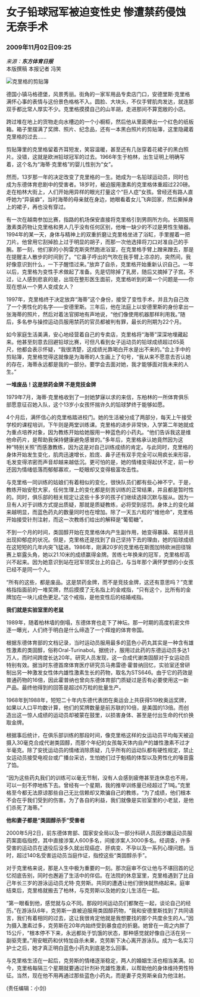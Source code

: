 # 女子铅球冠军被迫变性史 惨遭禁药侵蚀无奈手术

### 2009年11月02日09:25 
_来源：**东方体育日报**_  
本版撰稿 本报记者 冯笑

![克里格的剪贴簿](https://photocdn.sohu.com/20070629/Img250835562.gif)

德国小镇马格德堡，风景秀丽。街角的一家军用品专卖店门口，安德里斯·克里格满怀心事的表情与这份景色格格不入。圆脸、大块头，不仅手臂肌肉发达，就连那双手都比常人厚实不少。克里格摸摸自己的山羊胡，走进那间不算宽敞的小店。

跨过堆在地上的货物走向水槽边的一个小橱柜，然后他从里面捧出一个红色的纸板箱。箱子里摆满了奖牌、照片、纪念品，还有一本黑白照片的剪贴簿，这里隐藏着克里格的过去……

剪贴簿里的克里格留着齐耳短发，笑容温暖，甚至还有几张穿着花裙子的黑白照片。没错，这就是欧洲铅球冠军的过去。1966年生于柏林，出生证明上明确写着，这个名为“海蒂·克里格”的婴儿性别为“女”。

然而，13岁那一年的决定改变了克里格的一生。她成为一名铅球运动员，同时也成为东德体育悲剧中的受害者。18岁时，被迫服用激素的克里格体重超过220磅。走在柏林大街上，人们开始用异样的眼光打量这个“巨人症”女孩。曾经还有路人直呼她为“异装癖”，当时海蒂的母亲就在身边，她眼看着女儿飞奔回家，然后撕掉身上的裙子，再也没有穿过。

有一次在越南参加比赛，指路的机场保安直接将克里格引到男厕所方向。长期服用激素类药物让克里格和男人几乎没有任何区别，他唯一缺少的不过是男性生殖器。1994年的某一天，身体与精神上的双重折磨让克里格坐进了浴缸，手里握着一把刀片。他曾用它刮掉脸上过于明显的胡子，而那一次他选择将刀口对准自己的手腕。那一刻，他们家的小狗雷克斯突然跑进浴室，在克里格手臂上蹭来蹭去，那是在提醒主人散步的时间到了。“它鼻子呼出的气吹在我手臂上凉凉的，突然间，我好像意识到什么，一下子醒悟过来。”放弃了自杀，克里格开始重新认识自己。一年以后，克里格为变性手术做起了准备。先是切除掉了乳房，随后又摘掉了子宫。不过，让人感到悲哀的是，出现在整形医生面前，克里格听到的第一个问题是——你现在想从一个男人变成女人？

1997年，克里格终于决定放弃“海蒂”这个身份，接受了变性手术，并且为自己改了一个男性化的名字——安德里斯。三年后，他在法庭上以安德里斯的身份拿出一张海蒂的照片，然后对着法官掷地有声地说，“他们像使用机器那样利用我。”随后，多名参与操控运动员服用禁药的官员都被判有罪，最长的刑期为22个月。

如今家庭生活美满，安心地经营着自己的专卖店，克里格将“海蒂”深深地埋藏起来。他甚至刻意去回避铅球比赛，可但凡看到女子运动员的铅球成绩超过65英尺，他都会表示怀疑，“我很清楚，这成绩光靠喝白开水是出不来的。”合上手中的剪贴簿，克里格觉得这就像是为海蒂的人生画上了句号，“我从来不愿意去否认她的存在，海蒂永远都是我的一部分。要学会去面对她，我才能够面对我未来的人生。”

**一堆废品！这是禁药金牌 不是竞技金牌**

1979年7月，海蒂·克里格收到了一封她梦寐以求的来信，东柏林的一所体育俱乐部愿意征召她入队，这个13岁小女孩怀揣许久的铅球梦终于能够如愿。

4个月后，满怀信心的克里格踏进校门。她的生活被分成了两部分，每天上午接受学校的课程培训，下午则是两堂训练课。克里格的进步非常快，入学第二年她就成为重点培养对象，因为教练开始给她服用一种蓝色的小药丸。“他们告诉我这是维他命药片，是帮助我保持健康避免感冒的。”多年后，克里格承认她竟然因为这种“特别关照”而感激教练，因为这是对自己训练成绩的肯定。与此同时，克里格的身体开始发生变化，肌肉迅速增长，脸庞、鼻子还有双手完全可以用疯长来形容，毛发变得浓密而声音却越来越低沉。更可怕的是，她的情绪变得起伏不定，前一秒还因为情绪低落而郁郁寡欢，一眨眼却又变得极富攻击性。

与克里格一同训练的姑娘们有着相似的变化，很快队员们都有些心神不宁。于是，教练开始安慰大家，任何生理上的变化都是刻苦训练的正常结果，并且都是暂时性的。同时，俱乐部的相关规定让这些十多岁的孩子们继续选择沉默与服从。因为一旦有人对于训练方式提出质疑，那就是质疑教练，必将受到惩罚。身体上的变化越来越明显，而蓝色药丸的数量同时也在增加。除了一天五六粒的“维他命”，克里格开始接受针剂注射，而这一次教练们给出的解释是“葡萄糖”。

不到一个月的时间，类固醇开始在克里格体内产生副作用，她变得暴躁、易怒并且出现抑郁症的状况。但是，克里格还是找到了自己坚持下去的理由，她的铅球成绩在这短短的几年内突飞猛进。1986年，刚满20岁的克里格在斯图加特欧洲田径锦赛上崭露头角，她以21.10米的成绩赢得金牌。苦练七年换来的冠军，克里格却高兴不起来。因为她意识到站在冠军领奖台上的自己，与当年那个满怀梦想的小女孩已经不是同一个人。

“所有的这些，都是废品。这是禁药金牌，而不是竞技金牌，这还有意思吗？”克里格指指面前的一堆奖牌，然后摸摸了无名指上的金戒指，“只有这个，比所有的金牌加在一块儿成色更足。”这个戒指，是他变性后的结婚戒指。

**我们就是实验室里的老鼠**

1989年，随着柏林墙的倒塌，东德体育也走下了神坛。那一时期的高度机密文件逐一曝光，人们终于明白是什么缔造了一个辉煌的体育帝国。

根据东德体育部的文档记录，当时运动员服用最多的蓝色小药丸其实是一种含有雄性激素的类固醇，俗称Oral-Turinabol。据统计，服用过此药的东德运动员多达1万人，而时间跨度长达20年。研究人员发现，这一合成代谢类固醇对于女运动员特别有效。据当时东德首席体育医疗研究员马弗雷德·霍普纳回忆，实验室还曾研制出另一种激发女性体内雄性激素生长的药物，取名为STS646。由于它的药效是普通药物的16倍，因此霍普纳也曾向东德体育部门质疑过是否有必要使用这一新产品。最终他得到的回答是超过6万粒的批量生产。

1968年到1988年，短短二十年内东德代表团在奥运会上共获得519枚奥运奖牌，如果以人口平均数计算，他们的奖牌数量是前苏联的10倍，是美国的13倍。而创造出这一惊人成绩的运动员却被蒙在鼓里，以损害身体、甚至是付出生命的代价换取金牌。

根据事后统计，在俱乐部训练的那段时间，像克里格这样的女运动员平均每天被迫摄入30毫克合成代谢类固醇，而那个年纪的女孩每天体内自产的雄性激素不过才半毫克。除了安抚运动员的情绪消除质疑，几乎所有的运动队都有硬性规定，禁止女运动员接受电视台或广播台采访，生怕她们过于魁梧的体型以及男性化的嗓音露了馅。

“因为这些药丸我们的训练可以毫无节制，没有人会感到疲倦甚至连休息也不用，可以一刻不停地练下去。曾经有一个星期，我的推举训练量已经超过了1吨。”克里格至今都无法原谅那些自己无比信赖却又欺骗自己的教练，“为了成绩，他们根本不会在乎我们受到的伤害。为了各自的利益，我们就像是实验室里的小老鼠，是他们杀死了海蒂。”

**他和妻子都是“类固醇杀手”受害者**

2000年5月2日，前东德体育部、国家安全局以及一部分科研人员因涉嫌运动员服药案面临指控，其中直接涉案人600多名，间接涉案人3000多名。经调查，许多受害的运动员在退役后没多久就出现癌症、肝病变、不孕以及一系列心理问题。当时，超过140名受害运动员当庭作证，指控这些“类固醇杀手”。

对于克里格来说，那是人生中极为重要的一刻。那次庭审不仅让他与不堪回首的记忆彻底告别，同时也邂逅了生活中的伴侣。在法院的休息室里，克里格遇到了比自己年长三岁的游泳运动员尤特·克劳斯。共同的遭遇让他们很快就热络起来。庭审结束后，克里格就搬去了柏林，与克劳斯以及她的女儿生活在一起。

“第一眼看到他，感觉就与众不同。那段时间运动员们都聚在一起，谈论自己的经历。”在游泳队6年，克劳斯一直被迫服用类固醇药物，“我和安德里斯找到了共同语言，我们有着相同的过去，这让我很肯定他就是我想要找的那个共度余生的人。”因为摄入激素过多，克劳斯在20年内始终受到暴食症的折磨。她曾在一周之内胖了15公斤，“根本停不下来，永远都处于饥饿的状态，那种感觉就好像自己活在另一副驱壳里。”用安眠药和伏特加自杀未果，克劳斯下决心离开游泳队。成为一名实习护士之后，她才真正明白蓝色小药丸到底是怎么回事。

与克里格生活在一起后，克劳斯的情绪逐渐稳定，两人的婚姻生活也相当美满。如今，克里格每隔三个星期就要通过针剂补充雄性激素，以帮助他的身体维持男性特征。当然，现在他不用再通过那些蓝色小药丸，而是妻子克劳斯亲自为他注射。

(责任编辑：小剑)